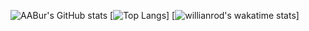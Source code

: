 ![AABur's GitHub stats](https://github-readme-stats.vercel.app/api?username=AABur&show_icons=true)
[![Top Langs](https://github-readme-stats.vercel.app/api/top-langs/?username=AABur&layout=compact)]
[![willianrod's wakatime stats](https://github-readme-stats.vercel.app/api/wakatime?username=AABur&layout=compact&langs_count=6)]


<!--
![Metrics](https://metrics.lecoq.io/aabur)

[![AABur's GitHub stats](https://github-readme-stats.vercel.app/api?username=AABur&show_icons=true)](https://github.com/anuraghazra/github-readme-stats)

**AABur/AABur** is a ✨ _special_ ✨ repository because its `README.md` (this file) appears on your GitHub profile.

Here are some ideas to get you started:

- 🔭 I’m currently working on ...
- 🌱 I’m currently learning ...
- 👯 I’m looking to collaborate on ...
- 🤔 I’m looking for help with ...
- 💬 Ask me about ...
- 📫 How to reach me: ...
- 😄 Pronouns: ...
- ⚡ Fun fact: ...
-->
